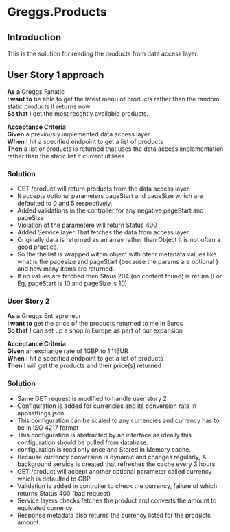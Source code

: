 # Greggs.Products
## Introduction
This is the solution for reading the products from data access layer.

## User Story 1 approach
**As a** Greggs Fanatic<br/>
**I want to** be able to get the latest menu of products rather than the random static products it returns now<br/>
**So that** I get the most recently available products.

**Acceptance Criteria**<br/>
**Given** a previously implemented data access layer<br/>
**When** I hit a specified endpoint to get a list of products<br/>
**Then** a list or products is returned that uses the data access implementation rather than the static list it current utilises

### Solution
- GET /product will return products from the data access layer.
- It accepts optional parameters pageStart and pageSize which are defaulted to 0 and 5 respectively.
- Added validations in the controller for any negative pageStart and pageSize
- Violation of the parametere will return Status 400
- Added Service layer That fetches the data from access layer.
- Originally data is returned as an array rather than Object it is not often a good practice.
- So the the list is wrapped within object with otehr metadata values like what is the pagesize and pageStart (because the params are optional ) and how many items are returned.
- If no values are fetched then Staus 204 (no content found) is return (For Eg, pageStart is 10 and pageSize is 10) 



### User Story 2
**As a** Greggs Entrepreneur<br/>
**I want to** get the price of the products returned to me in Euros<br/>
**So that** I can set up a shop in Europe as part of our expansion

**Acceptance Criteria**<br/>
**Given** an exchange rate of 1GBP to 1.11EUR<br/>
**When** I hit a specified endpoint to get a list of products<br/>
**Then** I will get the products and their price(s) returned

### Solution
- Same GET request is modified to handle user story 2
- Configuration is added for currencies and its conversion rate in appsettings.json.
- This configuration can be scaled to any currencies and currency has to be in ISO 4217 format
- This configuration is abstracted by an interface as ideally this configuration should be pulled from database.
- configuration is read only once and Stored in Memory cache.
- Because currency conversion is dynamic and changes regularly, A background service is created that refreshes the cache every 3 hours
- GET /product will accept another optional parameter called currency which is defaulted to GBP
- Validation is added in controller to check the currency, failure of which returns Status 400 (bad request)
- Service layers checks fetches the product and converts the amount to equivated currency.
- Response metadata also returns the currency listed for the products amount. 
